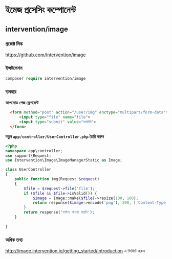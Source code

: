 # ইমেজ প্রসেসিং কম্পোনেন্ট

## intervention/image

### প্রজেক্ট লিঙ্ক

https://github.com/Intervention/image
  
### ইন্সটলেশন
 
```php
composer require intervention/image
```
  
### ব্যবহার

**আপলোড পেজ ফ্রেগমেন্ট**

```html
  <form method="post" action="/user/img" enctype="multipart/form-data">
      <input type="file" name="file">
      <input type="submit" value="সাবমিট">
  </form>
```

**নতুন `app/controller/UserController.php` তৈরি করুন**

```php
<?php
namespace app\controller;
use support\Request;
use Intervention\Image\ImageManagerStatic as Image;

class UserController
{
    public function img(Request $request)
    {
        $file = $request->file('file');
        if ($file && $file->isValid()) {
            $image = Image::make($file)->resize(100, 100);
            return response($image->encode('png'), 200, ['Content-Type' => 'image/png']);
        }
        return response('ফাইল পাওয়া যায়নি');
    }
    
}
```
  
### অধিক তথ্য

http://image.intervention.io/getting_started/introduction এ ভিজিট করুন
  
